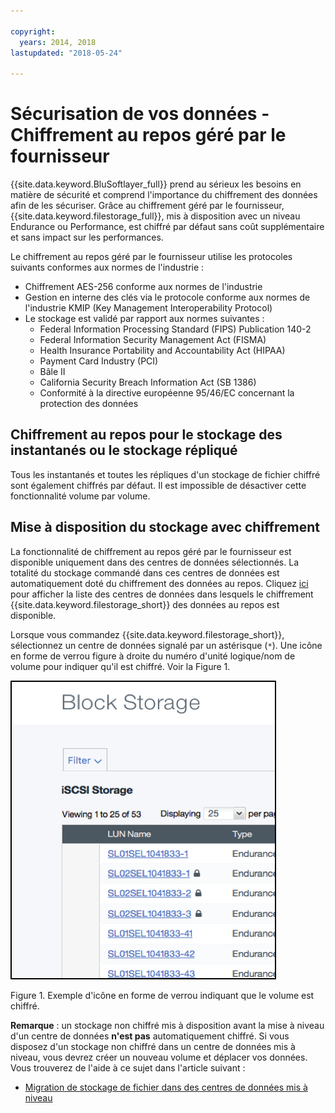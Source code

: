 ```yaml
---

copyright:
  years: 2014, 2018
lastupdated: "2018-05-24"

---
```


# Sécurisation de vos données - Chiffrement au repos géré par le fournisseur 

{{site.data.keyword.BluSoftlayer_full}} prend au sérieux les besoins en matière de sécurité et comprend l'importance du chiffrement des données afin de les sécuriser. Grâce au chiffrement géré par le fournisseur, {{site.data.keyword.filestorage_full}}, mis à disposition avec un niveau Endurance ou Performance, est chiffré par défaut sans coût supplémentaire et sans impact sur les performances.

Le chiffrement au repos géré par le fournisseur utilise les protocoles suivants conformes aux normes de l'industrie :

* Chiffrement AES-256 conforme aux normes de l'industrie
* Gestion en interne des clés via le protocole conforme aux normes de l'industrie KMIP (Key Management Interoperability Protocol)
* Le stockage est validé par rapport aux normes suivantes : 
    - Federal Information Processing Standard (FIPS) Publication 140-2 
    - Federal Information Security Management Act (FISMA) 
    - Health Insurance Portability and Accountability Act (HIPAA) 
    - Payment Card Industry (PCI) 
    - Bâle II 
    - California Security Breach Information Act (SB 1386) 
    - Conformité à la directive européenne 95/46/EC concernant la protection des données

## Chiffrement au repos pour le stockage des instantanés ou le stockage répliqué  

Tous les instantanés et toutes les répliques d'un stockage de fichier chiffré sont également chiffrés par défaut. Il est impossible de désactiver cette fonctionnalité volume par volume.

## Mise à disposition du stockage avec chiffrement

La fonctionnalité de chiffrement au repos géré par le fournisseur est disponible uniquement dans des centres de données sélectionnés. La totalité du stockage commandé dans ces centres de données est automatiquement doté du chiffrement des données au repos. Cliquez [ici](new-ibm-block-and-file-storage-location-and-features.html) pour afficher la liste des centres de données dans lesquels le chiffrement {{site.data.keyword.filestorage_short}} des données au repos est disponible.


Lorsque vous commandez {{site.data.keyword.filestorage_short}}, sélectionnez un centre de données signalé par un astérisque (`*`). Une icône en forme de verrou figure à droite du numéro d'unité logique/nom de volume pour indiquer qu'il est chiffré. Voir la Figure 1.

![L'icône en forme de verrou indique que le numéro d'unité logique est chiffré](/images/encryptedstorage.png)
<caption>Figure 1. Exemple d'icône en forme de verrou indiquant que le volume est chiffré.</caption>



**Remarque** : un stockage non chiffré mis à disposition avant la mise à niveau d'un centre de données **n'est pas** automatiquement chiffré. Si vous disposez d'un stockage non chiffré dans un centre de données mis à niveau, vous devrez créer un nouveau volume et déplacer vos données. Vous trouverez de l'aide à ce sujet dans l'article suivant :

* [Migration de stockage de fichier dans des centres de données mis à niveau](migrate-file-storage-encrypted-file-storage.html)
